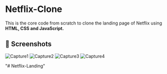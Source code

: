 # Netflix-Clone
This is the core code from scratch to clone the landing page of Netflix using **HTML, CSS and JavaScript.**

## 📸 Screenshots
![Capture1](https://github.com/user-attachments/assets/3fe0039c-5b2f-416f-b740-9a84e61d44ff)
![Capture2](https://github.com/user-attachments/assets/a563338d-1fa5-4705-be91-233a1ad720e0)
![Capture3](https://github.com/user-attachments/assets/778c6f6e-1eca-4fa9-a1f2-e1019c26a79e)
![Capture4](https://github.com/user-attachments/assets/5dcd3309-0cc5-4731-8d4b-ebe6ff619896)

</p>
"# Netflix-Landing" 


